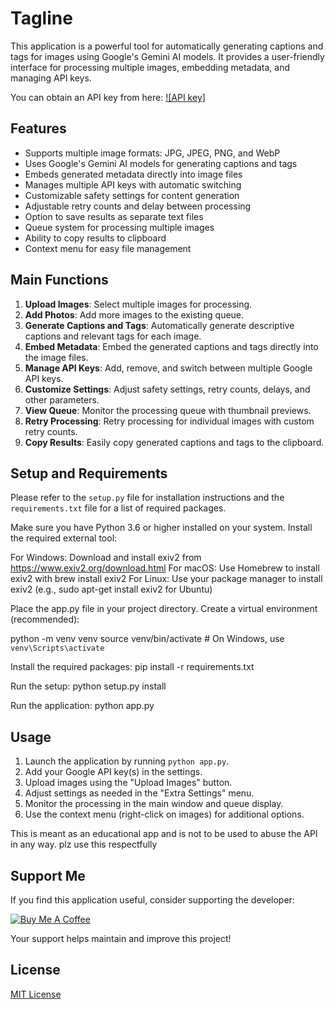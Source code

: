 # Tagline

This application is a powerful tool for automatically generating captions and tags for images using Google's Gemini AI models. It provides a user-friendly interface for processing multiple images, embedding metadata, and managing API keys.

You can obtain an API key from here: [![API key]](https://aistudio.google.com/app/apikey)


## Features

- Supports multiple image formats: JPG, JPEG, PNG, and WebP
- Uses Google's Gemini AI models for generating captions and tags
- Embeds generated metadata directly into image files
- Manages multiple API keys with automatic switching
- Customizable safety settings for content generation
- Adjustable retry counts and delay between processing
- Option to save results as separate text files
- Queue system for processing multiple images
- Ability to copy results to clipboard
- Context menu for easy file management

## Main Functions

1. **Upload Images**: Select multiple images for processing.
2. **Add Photos**: Add more images to the existing queue.
3. **Generate Captions and Tags**: Automatically generate descriptive captions and relevant tags for each image.
4. **Embed Metadata**: Embed the generated captions and tags directly into the image files.
5. **Manage API Keys**: Add, remove, and switch between multiple Google API keys.
6. **Customize Settings**: Adjust safety settings, retry counts, delays, and other parameters.
7. **View Queue**: Monitor the processing queue with thumbnail previews.
8. **Retry Processing**: Retry processing for individual images with custom retry counts.
9. **Copy Results**: Easily copy generated captions and tags to the clipboard.

## Setup and Requirements

Please refer to the `setup.py` file for installation instructions and the `requirements.txt` file for a list of required packages.

Make sure you have Python 3.6 or higher installed on your system.
Install the required external tool:

For Windows: Download and install exiv2 from https://www.exiv2.org/download.html
For macOS: Use Homebrew to install exiv2 with brew install exiv2
For Linux: Use your package manager to install exiv2 (e.g., sudo apt-get install exiv2 for Ubuntu)

Place the app.py file in your project directory.
Create a virtual environment (recommended):

python -m venv venv
source venv/bin/activate  # On Windows, use `venv\Scripts\activate`

Install the required packages:
pip install -r requirements.txt

Run the setup:
python setup.py install

Run the application:
python app.py



## Usage

1. Launch the application by running `python app.py`.
2. Add your Google API key(s) in the settings.
3. Upload images using the "Upload Images" button.
4. Adjust settings as needed in the "Extra Settings" menu.
5. Monitor the processing in the main window and queue display.
6. Use the context menu (right-click on images) for additional options.

This is meant as an educational app and is not to be used to abuse the API in any way. plz use this respectfully 

## Support Me

If you find this application useful, consider supporting the developer:

[![Buy Me A Coffee](https://www.buymeacoffee.com/assets/img/custom_images/orange_img.png)](https://buymeacoffee.com/milky99)

Your support helps maintain and improve this project!

## License

[MIT License](LICENSE)
